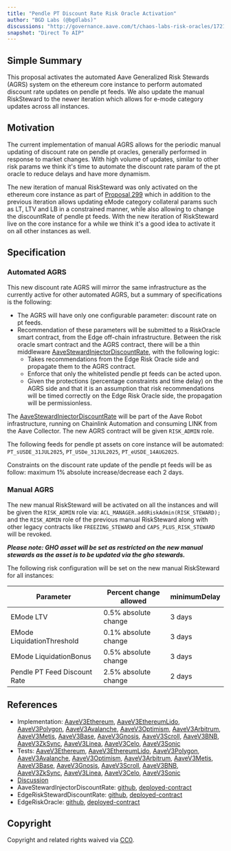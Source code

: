 ```yaml
---
title: "Pendle PT Discount Rate Risk Oracle Activation"
author: "BGD Labs (@bgdlabs)"
discussions: "http://governance.aave.com/t/chaos-labs-risk-oracles/17216"
snapshot: "Direct To AIP"
---
```


## Simple Summary

This proposal activates the automated Aave Generalized Risk Stewards (AGRS) system on the ethereum core instance to perform automated discount rate updates on pendle pt feeds. We also update the manual RiskSteward to the newer iteration which allows for e-mode category updates across all instances.

## Motivation

The current implementation of manual AGRS allows for the periodic manual updating of discount rate on pendle pt oracles, generally performed in response to market changes. With high volume of updates, similar to other risk params we think it's time to automate the discount rate param of the pt oracle to reduce delays and have more dynamism.

The new iteration of manual RiskSteward was only activated on the ethereum core instance as part of [Proposal 299](https://vote.onaave.com/proposal/?proposalId=299) which in addition to the previous iteration allows updating eMode category collateral params such as LT, LTV and LB in a constrained manner, while also allowing to change the discountRate of pendle pt feeds. With the new iteration of RiskSteward live on the core instance for a while we think it's a good idea to activate it on all other instances as well.

## Specification

### Automated AGRS

This new discount rate AGRS will mirror the same infrastructure as the currently active for other automated AGRS, but a summary of specifications is the following:

- The AGRS will have only one configurable parameter: discount rate on pt feeds.
- Recommendation of these parameters will be submitted to a RiskOracle smart contract, from the Edge off-chain infrastructure. Between the risk oracle smart contract and the AGRS contract, there will be a thin middleware [AaveStewardInjectorDiscountRate](http://github.com/aave-dao/aave-v3-risk-stewards/blob/6e8fef4f74d2c68052be9ffa6983aae918c7579b/src/contracts/AaveStewardInjectorDiscountRate.sol), with the following logic:
  - Takes recommendations from the Edge Risk Oracle side and propagate them to the AGRS contract.
  - Enforce that only the whitelisted pendle pt feeds can be acted upon.
  - Given the protections (percentage constraints and time delay) on the AGRS side and that it is an assumption that risk recommendations will be timed correctly on the Edge Risk Oracle side, the propagation will be permissionless.

The [AaveStewardInjectorDiscountRate](http://github.com/aave-dao/aave-v3-risk-stewards/blob/6e8fef4f74d2c68052be9ffa6983aae918c7579b/src/contracts/AaveStewardInjectorDiscountRate.sol) will be part of the Aave Robot infrastructure, running on Chainlink Automation and consuming LINK from the Aave Collector. The new AGRS contract will be given `RISK_ADMIN` role.

The following feeds for pendle pt assets on core instance will be automated: `PT_sUSDE_31JUL2025`, `PT_USDe_31JUL2025`, `PT_eUSDE_14AUG2025`.

Constraints on the discount rate update of the pendle pt feeds will be as follow: maximum 1% absolute increase/decrease each 2 days.

### Manual AGRS

The new manual RiskSteward will be activated on all the instances and will be given the `RISK_ADMIN` role via: `ACL_MANAGER.addRiskAdmin(RISK_STEWARD);` and the `RISK_ADMIN` role of the previous manual RiskSteward along with other legacy contracts like `FREEZING_STEWARD` and `CAPS_PLUS_RISK_STEWARD` will be revoked.

**_Please note: GHO asset will be set as restricted on the new manual stewards as the asset is to be updated via the gho stewards._**

The following risk configuration will be set on the new manual RiskSteward for all instances:

| **Parameter**                | **Percent change allowed** | **minimumDelay** |
| ---------------------------- | -------------------------- | ---------------- |
| EMode LTV                    | 0.5% absolute change       | 3 days           |
| EMode LiquidationThreshold   | 0.1% absolute change       | 3 days           |
| EMode LiquidationBonus       | 0.5% absolute change       | 3 days           |
| Pendle PT Feed Discount Rate | 2.5% absolute change       | 2 days           |

## References

- Implementation: [AaveV3Ethereum](https://github.com/bgd-labs/aave-proposals-v3/blob/main/src/20250606_Multi_PendlePTDiscountRateRiskOracleActivation/AaveV3Ethereum_PendlePTDiscountRateRiskOracleActivation_20250606.sol), [AaveV3EthereumLido](https://github.com/bgd-labs/aave-proposals-v3/blob/main/src/20250606_Multi_PendlePTDiscountRateRiskOracleActivation/AaveV3EthereumLido_PendlePTDiscountRateRiskOracleActivation_20250606.sol), [AaveV3Polygon](https://github.com/bgd-labs/aave-proposals-v3/blob/main/src/20250606_Multi_PendlePTDiscountRateRiskOracleActivation/AaveV3Polygon_PendlePTDiscountRateRiskOracleActivation_20250606.sol), [AaveV3Avalanche](https://github.com/bgd-labs/aave-proposals-v3/blob/main/src/20250606_Multi_PendlePTDiscountRateRiskOracleActivation/AaveV3Avalanche_PendlePTDiscountRateRiskOracleActivation_20250606.sol), [AaveV3Optimism](https://github.com/bgd-labs/aave-proposals-v3/blob/main/src/20250606_Multi_PendlePTDiscountRateRiskOracleActivation/AaveV3Optimism_PendlePTDiscountRateRiskOracleActivation_20250606.sol), [AaveV3Arbitrum](https://github.com/bgd-labs/aave-proposals-v3/blob/main/src/20250606_Multi_PendlePTDiscountRateRiskOracleActivation/AaveV3Arbitrum_PendlePTDiscountRateRiskOracleActivation_20250606.sol), [AaveV3Metis](https://github.com/bgd-labs/aave-proposals-v3/blob/main/src/20250606_Multi_PendlePTDiscountRateRiskOracleActivation/AaveV3Metis_PendlePTDiscountRateRiskOracleActivation_20250606.sol), [AaveV3Base](https://github.com/bgd-labs/aave-proposals-v3/blob/main/src/20250606_Multi_PendlePTDiscountRateRiskOracleActivation/AaveV3Base_PendlePTDiscountRateRiskOracleActivation_20250606.sol), [AaveV3Gnosis](https://github.com/bgd-labs/aave-proposals-v3/blob/main/src/20250606_Multi_PendlePTDiscountRateRiskOracleActivation/AaveV3Gnosis_PendlePTDiscountRateRiskOracleActivation_20250606.sol), [AaveV3Scroll](https://github.com/bgd-labs/aave-proposals-v3/blob/main/src/20250606_Multi_PendlePTDiscountRateRiskOracleActivation/AaveV3Scroll_PendlePTDiscountRateRiskOracleActivation_20250606.sol), [AaveV3BNB](https://github.com/bgd-labs/aave-proposals-v3/blob/main/src/20250606_Multi_PendlePTDiscountRateRiskOracleActivation/AaveV3BNB_PendlePTDiscountRateRiskOracleActivation_20250606.sol), [AaveV3ZkSync](https://github.com/bgd-labs/aave-proposals-v3/blob/main/zksync/src/20250606_Multi_PendlePTDiscountRateRiskOracleActivation/AaveV3ZkSync_PendlePTDiscountRateRiskOracleActivation_20250606.sol), [AaveV3Linea](https://github.com/bgd-labs/aave-proposals-v3/blob/main/src/20250606_Multi_PendlePTDiscountRateRiskOracleActivation/AaveV3Linea_PendlePTDiscountRateRiskOracleActivation_20250606.sol), [AaveV3Celo](https://github.com/bgd-labs/aave-proposals-v3/blob/main/src/20250606_Multi_PendlePTDiscountRateRiskOracleActivation/AaveV3Celo_PendlePTDiscountRateRiskOracleActivation_20250606.sol), [AaveV3Sonic](https://github.com/bgd-labs/aave-proposals-v3/blob/main/src/20250606_Multi_PendlePTDiscountRateRiskOracleActivation/AaveV3Sonic_PendlePTDiscountRateRiskOracleActivation_20250606.sol)
- Tests: [AaveV3Ethereum](https://github.com/bgd-labs/aave-proposals-v3/blob/main/src/20250606_Multi_PendlePTDiscountRateRiskOracleActivation/AaveV3Ethereum_PendlePTDiscountRateRiskOracleActivation_20250606.t.sol), [AaveV3EthereumLido](https://github.com/bgd-labs/aave-proposals-v3/blob/main/src/20250606_Multi_PendlePTDiscountRateRiskOracleActivation/AaveV3EthereumLido_PendlePTDiscountRateRiskOracleActivation_20250606.t.sol), [AaveV3Polygon](https://github.com/bgd-labs/aave-proposals-v3/blob/main/src/20250606_Multi_PendlePTDiscountRateRiskOracleActivation/AaveV3Polygon_PendlePTDiscountRateRiskOracleActivation_20250606.t.sol), [AaveV3Avalanche](https://github.com/bgd-labs/aave-proposals-v3/blob/main/src/20250606_Multi_PendlePTDiscountRateRiskOracleActivation/AaveV3Avalanche_PendlePTDiscountRateRiskOracleActivation_20250606.t.sol), [AaveV3Optimism](https://github.com/bgd-labs/aave-proposals-v3/blob/main/src/20250606_Multi_PendlePTDiscountRateRiskOracleActivation/AaveV3Optimism_PendlePTDiscountRateRiskOracleActivation_20250606.t.sol), [AaveV3Arbitrum](https://github.com/bgd-labs/aave-proposals-v3/blob/main/src/20250606_Multi_PendlePTDiscountRateRiskOracleActivation/AaveV3Arbitrum_PendlePTDiscountRateRiskOracleActivation_20250606.t.sol), [AaveV3Metis](https://github.com/bgd-labs/aave-proposals-v3/blob/main/src/20250606_Multi_PendlePTDiscountRateRiskOracleActivation/AaveV3Metis_PendlePTDiscountRateRiskOracleActivation_20250606.t.sol), [AaveV3Base](https://github.com/bgd-labs/aave-proposals-v3/blob/main/src/20250606_Multi_PendlePTDiscountRateRiskOracleActivation/AaveV3Base_PendlePTDiscountRateRiskOracleActivation_20250606.t.sol), [AaveV3Gnosis](https://github.com/bgd-labs/aave-proposals-v3/blob/main/src/20250606_Multi_PendlePTDiscountRateRiskOracleActivation/AaveV3Gnosis_PendlePTDiscountRateRiskOracleActivation_20250606.t.sol), [AaveV3Scroll](https://github.com/bgd-labs/aave-proposals-v3/blob/main/src/20250606_Multi_PendlePTDiscountRateRiskOracleActivation/AaveV3Scroll_PendlePTDiscountRateRiskOracleActivation_20250606.t.sol), [AaveV3BNB](https://github.com/bgd-labs/aave-proposals-v3/blob/main/src/20250606_Multi_PendlePTDiscountRateRiskOracleActivation/AaveV3BNB_PendlePTDiscountRateRiskOracleActivation_20250606.t.sol), [AaveV3ZkSync](https://github.com/bgd-labs/aave-proposals-v3/blob/main/zksync/src/20250606_Multi_PendlePTDiscountRateRiskOracleActivation/AaveV3ZkSync_PendlePTDiscountRateRiskOracleActivation_20250606.t.sol), [AaveV3Linea](https://github.com/bgd-labs/aave-proposals-v3/blob/main/src/20250606_Multi_PendlePTDiscountRateRiskOracleActivation/AaveV3Linea_PendlePTDiscountRateRiskOracleActivation_20250606.t.sol), [AaveV3Celo](https://github.com/bgd-labs/aave-proposals-v3/blob/main/src/20250606_Multi_PendlePTDiscountRateRiskOracleActivation/AaveV3Celo_PendlePTDiscountRateRiskOracleActivation_20250606.t.sol), [AaveV3Sonic](https://github.com/bgd-labs/aave-proposals-v3/blob/main/src/20250606_Multi_PendlePTDiscountRateRiskOracleActivation/AaveV3Sonic_PendlePTDiscountRateRiskOracleActivation_20250606.t.sol)
- [Discussion](http://governance.aave.com/t/chaos-labs-risk-oracles/17216)
- AaveStewardInjectorDiscountRate: [github](https://github.com/aave-dao/aave-v3-risk-stewards/blob/6e8fef4f74d2c68052be9ffa6983aae918c7579b/src/contracts/AaveStewardInjectorDiscountRate.sol), [deployed-contract](https://etherscan.io/address/0x15885a83936eb943e98eeffb91e9a49040d93993)
- EdgeRiskStewardDiscountRate: [github](https://github.com/aave-dao/aave-v3-risk-stewards/blob/6e8fef4f74d2c68052be9ffa6983aae918c7579b/src/contracts/EdgeRiskStewardDiscountRate.sol), [deployed-contract](https://etherscan.io/address/0x9F76954f5b55B4908d178f31C07F9537AC8328E7)
- EdgeRiskOracle: [github](https://github.com/ChaosLabsInc/risk-oracle/blob/be09f47d749985f9537e185016d0f81c003a9fc9/src/RiskOracle.sol), [deployed-contract](https://etherscan.io/address/0x7ABB46C690C52E919687D19ebF89C81A6136C1F2)

## Copyright

Copyright and related rights waived via [CC0](https://creativecommons.org/publicdomain/zero/1.0/).
